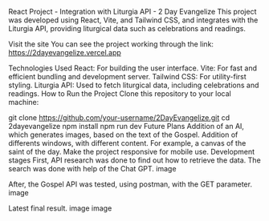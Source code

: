 React Project - Integration with Liturgia API - 2 Day Evangelize
This project was developed using React, Vite, and Tailwind CSS, and integrates with the Liturgia API, providing liturgical data such as celebrations and readings.

Visit the site
You can see the project working through the link: https://2dayevangelize.vercel.app

Technologies Used
React: For building the user interface.
Vite: For fast and efficient bundling and development server.
Tailwind CSS: For utility-first styling.
Liturgia API: Used to fetch liturgical data, including celebrations and readings.
How to Run the Project
Clone this repository to your local machine:

git clone https://github.com/your-username/2DayEvangelize.git
cd 2dayevangelize
npm install
npm run dev
Future Plans
Addition of an AI, which generates images, based on the text of the Gospel.
Addition of differents windows, with different content. For example, a canvas of the saint of the day.
Make the project responsive for mobile use.
Development stages
First, API research was done to find out how to retrieve the data. The search was done with help of the Chat GPT. image

After, the Gospel API was tested, using postman, with the GET parameter. image

Latest final result. image image